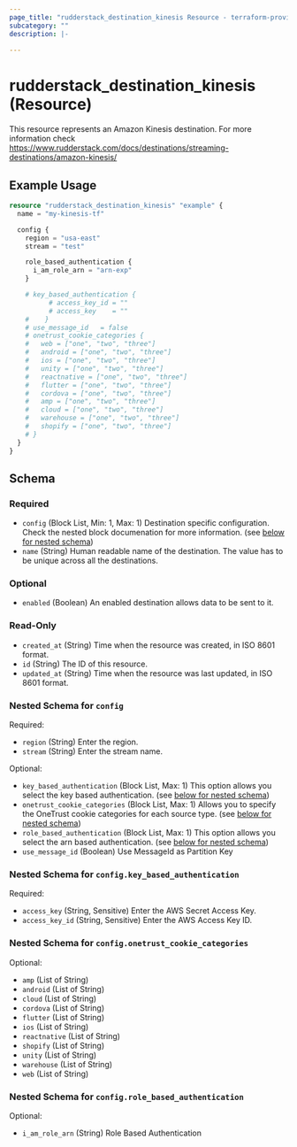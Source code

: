 ```yaml
---
page_title: "rudderstack_destination_kinesis Resource - terraform-provider-rudderstack"
subcategory: ""
description: |-
  
---
```


# rudderstack_destination_kinesis (Resource)

This resource represents an Amazon Kinesis destination. For more information check 
https://www.rudderstack.com/docs/destinations/streaming-destinations/amazon-kinesis/

## Example Usage

```terraform
resource "rudderstack_destination_kinesis" "example" {
  name = "my-kinesis-tf"

  config {
    region = "usa-east"
    stream = "test"

    role_based_authentication {
      i_am_role_arn = "arn-exp"
    }

    # key_based_authentication {
          # access_key_id = ""
          # access_key    = ""
    #    }
    # use_message_id   = false
    # onetrust_cookie_categories {
    #   web = ["one", "two", "three"]
    #   android = ["one", "two", "three"]
    #   ios = ["one", "two", "three"]
    #   unity = ["one", "two", "three"]
    #   reactnative = ["one", "two", "three"]
    #   flutter = ["one", "two", "three"]
    #   cordova = ["one", "two", "three"]
    #   amp = ["one", "two", "three"]
    #   cloud = ["one", "two", "three"]
    #   warehouse = ["one", "two", "three"]
    #   shopify = ["one", "two", "three"]
    # }
  }
}
```

<!-- schema generated by tfplugindocs -->
## Schema

### Required

- `config` (Block List, Min: 1, Max: 1) Destination specific configuration. Check the nested block documenation for more information. (see [below for nested schema](#nestedblock--config))
- `name` (String) Human readable name of the destination. The value has to be unique across all the destinations.

### Optional

- `enabled` (Boolean) An enabled destination allows data to be sent to it.

### Read-Only

- `created_at` (String) Time when the resource was created, in ISO 8601 format.
- `id` (String) The ID of this resource.
- `updated_at` (String) Time when the resource was last updated, in ISO 8601 format.

<a id="nestedblock--config"></a>
### Nested Schema for `config`

Required:

- `region` (String) Enter the region.
- `stream` (String) Enter the stream name.

Optional:

- `key_based_authentication` (Block List, Max: 1) This option allows you select the key based authentication. (see [below for nested schema](#nestedblock--config--key_based_authentication))
- `onetrust_cookie_categories` (Block List, Max: 1) Allows you to specify the OneTrust cookie categories for each source type. (see [below for nested schema](#nestedblock--config--onetrust_cookie_categories))
- `role_based_authentication` (Block List, Max: 1) This option allows you select the arn based authentication. (see [below for nested schema](#nestedblock--config--role_based_authentication))
- `use_message_id` (Boolean) Use MessageId as Partition Key

<a id="nestedblock--config--key_based_authentication"></a>
### Nested Schema for `config.key_based_authentication`

Required:

- `access_key` (String, Sensitive) Enter the AWS Secret Access Key.
- `access_key_id` (String, Sensitive) Enter the AWS Access Key ID.


<a id="nestedblock--config--onetrust_cookie_categories"></a>
### Nested Schema for `config.onetrust_cookie_categories`

Optional:

- `amp` (List of String)
- `android` (List of String)
- `cloud` (List of String)
- `cordova` (List of String)
- `flutter` (List of String)
- `ios` (List of String)
- `reactnative` (List of String)
- `shopify` (List of String)
- `unity` (List of String)
- `warehouse` (List of String)
- `web` (List of String)


<a id="nestedblock--config--role_based_authentication"></a>
### Nested Schema for `config.role_based_authentication`

Optional:

- `i_am_role_arn` (String) Role Based Authentication
